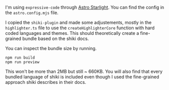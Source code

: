 I'm using `expressive-code` through [Astro Starlight](https://starlight.astro.build/de/).
You can find the config in the `astro.config.mjs` file.

I copied the `shiki-plugin` and made some adjustements, mostly in the `highlighter.ts` file to use the `createHighlighterCore` function with hard coded languages and themes. This should theoretically create a fine-grained bundle based on the shiki docs.


You can inspect the bundle size by running.
```
npm run build
npm run preview
```

This won't be more than 2MB but still ~ 660KB. You will also find that every bundled language of shiki is included even though I used the fine-grained approach shiki describes in their docs.